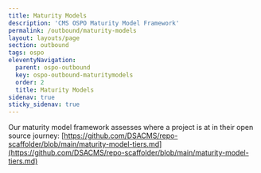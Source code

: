 ```yaml
---
title: Maturity Models
description: 'CMS OSPO Maturity Model Framework'
permalink: /outbound/maturity-models
layout: layouts/page
section: outbound
tags: ospo
eleventyNavigation:
  parent: ospo-outbound
  key: ospo-outbound-maturitymodels
  order: 2
  title: Maturity Models
sidenav: true
sticky_sidenav: true
---
```


Our maturity model framework assesses where a project is at in their open source journey:
[https://github.com/DSACMS/repo-scaffolder/blob/main/maturity-model-tiers.md](https://github.com/DSACMS/repo-scaffolder/blob/main/maturity-model-tiers.md)
